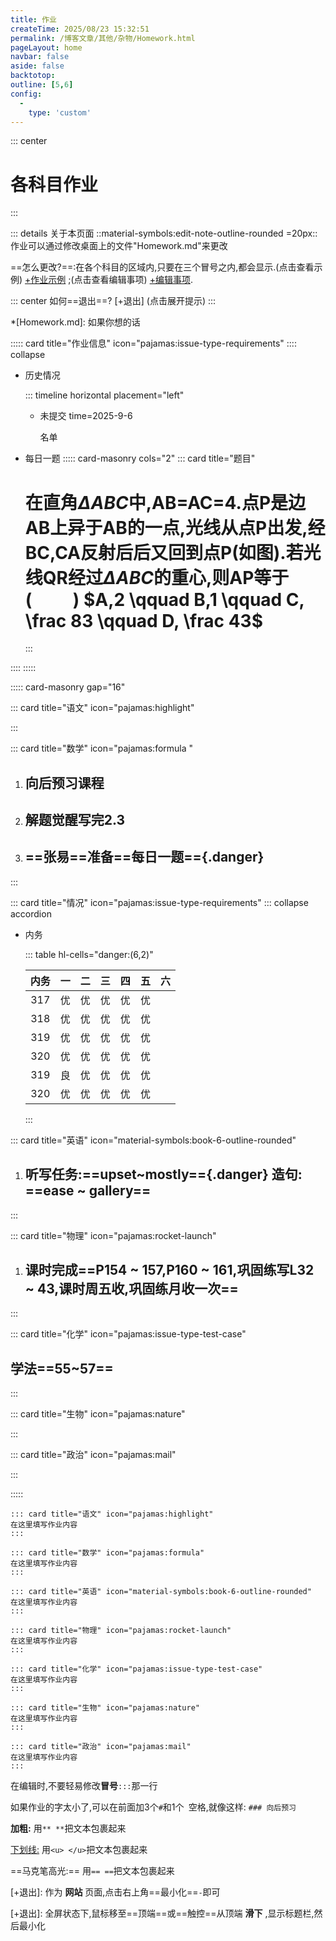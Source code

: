 ```yaml
---
title: 作业
createTime: 2025/08/23 15:32:51
permalink: /博客文章/其他/杂物/Homework.html
pageLayout: home
navbar: false
aside: false
backtotop: 
outline: [5,6]
config:
  -
    type: 'custom'
---
```


::: center
# 各科目作业
:::


::: details 关于本页面
::material-symbols:edit-note-outline-rounded =20px:: 作业可以通过修改桌面上的文件"Homework.md"来更改

==怎么更改?==:在各个科目的区域内,只要在三个冒号之内,都会显示.(点击查看示例) [+作业示例] ;(点击查看编辑事项) [+编辑事项].

::: center
如何==退出==? [+退出] (点击展开提示)
:::

*[Homework.md]: 如果你想的话



::::: card title="作业信息" icon="pajamas:issue-type-requirements"
:::: collapse

- 历史情况

  ::: timeline horizontal placement="left"

  - 未提交
    time=2025-9-6
  
    名单

- 每日一题
  ::::: card-masonry cols="2"
  ::: card title="题目"
  # 在直角$\Delta ABC$中,AB=AC=4.点P是边AB上异于AB的一点,光线从点P出发,经BC,CA反射后后又回到点P(如图).若光线QR经过$\Delta ABC$的重心,则AP等于($\qquad$)  $A,2 \qquad B,1  \qquad  C,  \frac 83  \qquad    D,   \frac 43$
  :::
  <ImageCard image="/image/Work/9.20.png"  width="800px"  />
   
::::
:::::



::::: card-masonry gap="16" 



::: card title="语文" icon="pajamas:highlight"

:::



::: card title="数学" icon="pajamas:formula "
1. ## 向后预习课程
2. ## 解题觉醒写完2.3
3. ## ==张易==准备==每日一题=={.danger}
:::

::: card title="情况" icon="pajamas:issue-type-requirements"
::: collapse accordion

- 内务

  ::: table hl-cells="danger:(6,2)"

  |  内务 |  一  |  二  |  三  |  四  |  五  |  六  |
  | :-: | :-: | :-: | :-: | :-: | :-: | :-: |
  | 317 |  优  |  优   |  优   |  优   |  优   |     |
  | 318 |  优  |  优   |  优   |  优   |  优   |     |
  | 319 |  优  |  优   |  优   |  优   |  优   |     |
  | 320 |  优  |  优   |  优   |  优   |  优   |     |
  | 319 |  良  |  优   |  优   |  优   |  优   |     |
  | 320 |  优  |  优   |  优   |  优   |  优   |     |

  :::



::: card title="英语" icon="material-symbols:book-6-outline-rounded"
1. ## 听写任务:==upset~mostly=={.danger} 造句: ==ease ~ gallery==
:::


::: card title="物理" icon="pajamas:rocket-launch"
1. ## 课时完成==P154 ~ 157,P160 ~ 161,巩固练写L32 ~ 43,课时周五收,巩固练月收一次==
:::



::: card title="化学" icon="pajamas:issue-type-test-case"
## 学法==55~57==
:::



::: card title="生物" icon="pajamas:nature"

:::



::: card title="政治" icon="pajamas:mail"

:::



::::: 


[+作业示例]:
   以语文为例子:
   ```
   ::: card title="语文" icon="pajamas:highlight"
   在这里填写作业内容
   :::
   ```

[+作业示例]:
   以数学为例子:
   ```
   ::: card title="数学" icon="pajamas:formula"
   在这里填写作业内容
   :::
   ```

[+作业示例]:
   以英语为例子:
   ```
   ::: card title="英语" icon="material-symbols:book-6-outline-rounded"
   在这里填写作业内容
   :::
   ```

[+作业示例]:
   以物理为例子:
   ```
   ::: card title="物理" icon="pajamas:rocket-launch"
   在这里填写作业内容
   :::
   ```

[+作业示例]:
   以化学为例子:
   ```
   ::: card title="化学" icon="pajamas:issue-type-test-case"
   在这里填写作业内容
   :::
   ```

[+作业示例]:
   以生物为例子:
   ```
   ::: card title="生物" icon="pajamas:nature"
   在这里填写作业内容
   :::
   ```

[+作业示例]:
   以政治为例子:
   ```
   ::: card title="政治" icon="pajamas:mail"
   在这里填写作业内容
   :::
   ```

[+编辑事项]:
   **编辑事项**

   在编辑时,不要轻易修改**冒号**`:::`那一行

   如果作业的字太小了,可以在前面加3个`#`和1个` `空格,就像这样:
      ```
      ### 向后预习
      ```

[+编辑事项]:
   **文本格式：**

   **加粗:** 用`** **`把文本包裹起来

   <u>下划线:</u> 用`<u> </u>`把文本包裹起来

   ==马克笔高光:== 用`== ==`把文本包裹起来


[+退出]:
  作为 **网站** 页面,点击右上角==最小化==`-`即可

[+退出]:
  全屏状态下,鼠标移至==顶端==或==触控==从顶端 **滑下** ,显示标题栏,然后最小化